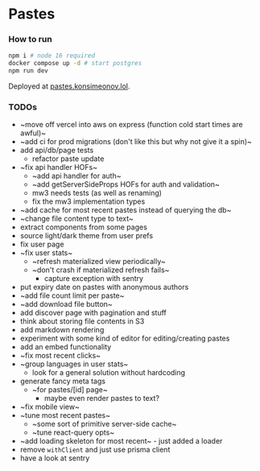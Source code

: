 # Pastes

### How to run
```bash
npm i # node 16 required
docker compose up -d # start postgres
npm run dev
```

Deployed at [pastes.konsimeonov.lol](https://pastes.konsimeonov.lol/).

### TODOs
- ~move off vercel into aws on express (function cold start times are awful)~
- ~add ci for prod migrations (don't like this but why not give it a spin)~
- add api/db/page tests
    - refactor paste update
- ~fix api handler HOFs~
    - ~add api handler for auth~
    - ~add getServerSideProps HOFs for auth and validation~
    - mw3 needs tests (as well as renaming)
    - fix the mw3 implementation types
- ~add cache for most recent pastes instead of querying the db~
- ~change file content type to text~
- extract components from some pages
- source light/dark theme from user prefs
- fix user page
- ~fix user stats~
  - ~refresh materialized view periodically~
  - ~don't crash if materialized refresh fails~
    - capture exception with sentry
- put expiry date on pastes with anonymous authors
- ~add file count limit per paste~
- ~add download file button~
- add discover page with pagination and stuff
- think about storing file contents in S3
- add markdown rendering
- experiment with some kind of editor for editing/creating pastes
- add an embed functionality
- ~fix most recent clicks~
- ~group languages in user stats~
  - look for a general solution without hardcoding
- generate fancy meta tags
  - ~for pastes/[id] page~
    - maybe even render pastes to text?
- ~fix mobile view~
- ~tune most recent pastes~
  - ~some sort of primitive server-side cache~
  - ~tune react-query opts~
- ~add loading skeleton for most recent~ - just added a loader
- remove `withClient` and just use prisma client
- have a look at sentry
